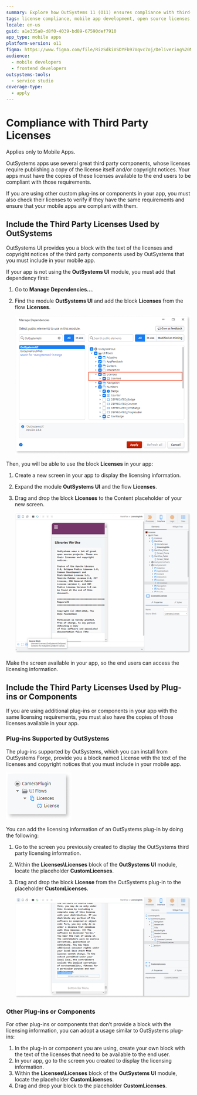 ```yaml
---
summary: Explore how OutSystems 11 (O11) ensures compliance with third-party licenses in mobile apps by integrating licensing information.
tags: license compliance, mobile app development, open source licenses, application compliance, outsystems ui
locale: en-us
guid: a1e335a8-d8f0-4039-bd89-67590def7910
app_type: mobile apps
platform-version: o11
figma: https://www.figma.com/file/RizSdkiVSDYFb97Vqvc7oj/Delivering%20Mobile%20Apps?node-id=313:25
audience:
  - mobile developers
  - frontend developers
outsystems-tools:
  - service studio
coverage-type:
  - apply
---
```


# Compliance with Third Party Licenses

<div class="info" markdown="1">

Applies only to Mobile Apps.

</div>

OutSystems apps use several great third party components, whose licenses require publishing a copy of the license itself and/or copyright notices. Your apps must have the copies of these licenses available to the end users to be compliant with those requirements.

If you are using other custom plug-ins or components in your app, you must also check their licenses to verify if they have the same requirements and ensure that your mobile apps are compliant with them.

## Include the Third Party Licenses Used by OutSystems

OutSystems UI provides you a block with the text of the licenses and copyright notices of the third party components used by OutSystems that you must include in your mobile app.

If your app is not using the **OutSystems UI** module, you must add that dependency first:

1. Go to **Manage Dependencies…**. 
1. Find the module **OutSystems UI** and add the block **Licenses** from the flow **Licenses**.   
  
    ![Screenshot showing the OutSystems UI License block within the Manage Dependencies window](images/license-block-in-references-window.png "OutSystems UI License Block in Manage Dependencies Window")  

Then, you will be able to use the block **Licenses** in your app:

1. Create a new screen in your app to display the licensing information. 
1. Expand the module **OutSystems UI** and the flow **Licenses**.
1. Drag and drop the block **Licenses** to the Content placeholder of your new screen.   
  
    ![Step-by-step process of dragging and dropping the Licenses block into a new screen's content placeholder](images/drad-drop-licenses-block-ss.png "Drag and Drop Licenses Block")  

Make the screen available in your app, so the end users can access the licensing information.


## Include the Third Party Licenses Used by Plug-ins or Components

If you are using additional plug-ins or components in your app with the same licensing requirements, you must also have the copies of those licenses available in your app.

### Plug-ins Supported by OutSystems

The plug-ins supported by OutSystems, which you can install from OutSystems Forge, provide you a block named License with the text of the licenses and copyright notices that you must include in your mobile app.

![Example of an OutSystems plug-in License block ready to be included in the app](images/license-block-ss.png "OutSystems Plug-in License Block")

You can add the licensing information of an OutSystems plug-in by doing the following:

1. Go to the screen you previously created to display the OutSystems third party licensing information.
1. Within the **Licenses\Licenses** block of the **OutSystems UI** module, locate the placeholder **CustomLicenses**. 
1. Drag and drop the block **License** from the OutSystems plug-in to the placeholder **CustomLicenses**. 

    ![Screenshot showing the CustomLicenses placeholder within the Licenses block of the OutSystems UI module](images/customlicenses-placeholder-ss.png "Custom Licenses Placeholder")

### Other Plug-ins or Components

For other plug-ins or components that don’t provide a block with the licensing information, you can adopt a usage similar to OutSystems plug-ins:

1. In the plug-in or component you are using, create your own block with the text of the licenses that need to be available to the end user. 
1. In your app, go to the screen you created to display the licensing information.
1. Within the **Licenses\Licenses** block of the **OutSystems UI** module, locate the placeholder **CustomLicenses**. 
1. Drag and drop your block to the placeholder **CustomLicenses**. 
